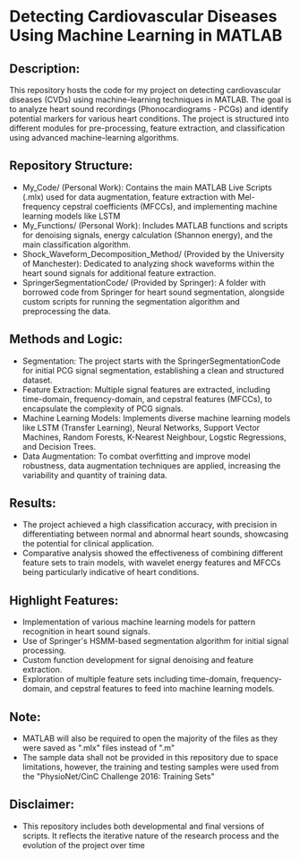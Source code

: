 # Detecting Cardiovascular Diseases Using Machine Learning in MATLAB

## Description:

This repository hosts the code for my project on detecting cardiovascular diseases (CVDs) using machine-learning techniques in MATLAB. The goal is to analyze heart sound recordings (Phonocardiograms - PCGs) and identify potential markers for various heart conditions. The project is structured into different modules for pre-processing, feature extraction, and classification using advanced machine-learning algorithms.

## Repository Structure:

- My_Code/ (Personal Work): Contains the main MATLAB Live Scripts (.mlx) used for data augmentation, feature extraction with Mel-frequency cepstral coefficients (MFCCs), and implementing machine learning models like LSTM
- My_Functions/ (Personal Work): Includes MATLAB functions and scripts for denoising signals, energy calculation (Shannon energy), and the main classification algorithm.
- Shock_Waveform_Decomposition_Method/ (Provided by the University of Manchester): Dedicated to analyzing shock waveforms within the heart sound signals for additional feature extraction.
- SpringerSegmentationCode/ (Provided by Springer): A folder with borrowed code from Springer for heart sound segmentation, alongside custom scripts for running the segmentation algorithm and preprocessing the data.

## Methods and Logic:

- Segmentation: The project starts with the SpringerSegmentationCode for initial PCG signal segmentation, establishing a clean and structured dataset.
- Feature Extraction: Multiple signal features are extracted, including time-domain, frequency-domain, and cepstral features (MFCCs), to encapsulate the complexity of PCG signals.
- Machine Learning Models: Implements diverse machine learning models like LSTM (Transfer Learning), Neural Networks, Support Vector Machines, Random Forests, K-Nearest Neighbour, Logstic Regressions, and Decision Trees.
- Data Augmentation: To combat overfitting and improve model robustness, data augmentation techniques are applied, increasing the variability and quantity of training data.

## Results:

- The project achieved a high classification accuracy, with precision in differentiating between normal and abnormal heart sounds, showcasing the potential for clinical application.
- Comparative analysis showed the effectiveness of combining different feature sets to train models, with wavelet energy features and MFCCs being particularly indicative of heart conditions.

## Highlight Features:

- Implementation of various machine learning models for pattern recognition in heart sound signals.
- Use of Springer's HSMM-based segmentation algorithm for initial signal processing.
- Custom function development for signal denoising and feature extraction.
- Exploration of multiple feature sets including time-domain, frequency-domain, and cepstral features to feed into machine learning models.

## Note:
- MATLAB will also be required to open the majority of the files as they were saved as ".mlx" files instead of ".m"
- The sample data shall not be provided in this repository due to space limitations, however, the training and testing samples were used from the "PhysioNet/CinC Challenge 2016: Training Sets"

## Disclaimer:
- This repository includes both developmental and final versions of scripts. It reflects the iterative nature of the research process and the evolution of the project over time
